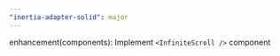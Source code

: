 ```yaml
---
"inertia-adapter-solid": major
---
```


enhancement(components): Implement `<InfiniteScroll />` component
